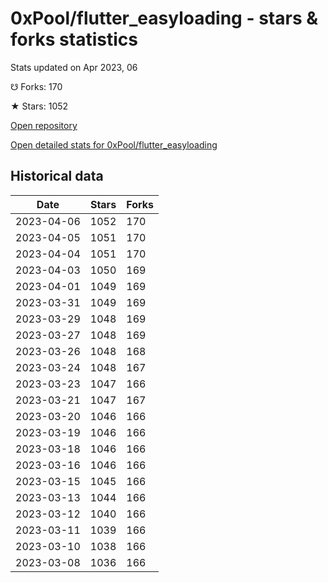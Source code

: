 # 0xPool/flutter_easyloading - stars & forks statistics

Stats updated on Apr 2023, 06

☋ Forks: 170

★ Stars: 1052

[Open repository](https://github.com/0xPool/flutter_easyloading)

[Open detailed stats for 0xPool/flutter_easyloading](https://reviewgithub.com/rep/0xPool/flutter_easyloading)

## Historical data
| Date | Stars | Forks |
|------|-------|-------|
| 2023-04-06 | 1052 | 170 | 
| 2023-04-05 | 1051 | 170 | 
| 2023-04-04 | 1051 | 170 | 
| 2023-04-03 | 1050 | 169 | 
| 2023-04-01 | 1049 | 169 | 
| 2023-03-31 | 1049 | 169 | 
| 2023-03-29 | 1048 | 169 | 
| 2023-03-27 | 1048 | 169 | 
| 2023-03-26 | 1048 | 168 | 
| 2023-03-24 | 1048 | 167 | 
| 2023-03-23 | 1047 | 166 | 
| 2023-03-21 | 1047 | 167 | 
| 2023-03-20 | 1046 | 166 | 
| 2023-03-19 | 1046 | 166 | 
| 2023-03-18 | 1046 | 166 | 
| 2023-03-16 | 1046 | 166 | 
| 2023-03-15 | 1045 | 166 | 
| 2023-03-13 | 1044 | 166 | 
| 2023-03-12 | 1040 | 166 | 
| 2023-03-11 | 1039 | 166 | 
| 2023-03-10 | 1038 | 166 | 
| 2023-03-08 | 1036 | 166 | 

